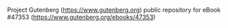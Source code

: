 Project Gutenberg (https://www.gutenberg.org) public repository for eBook #47353 (https://www.gutenberg.org/ebooks/47353)
